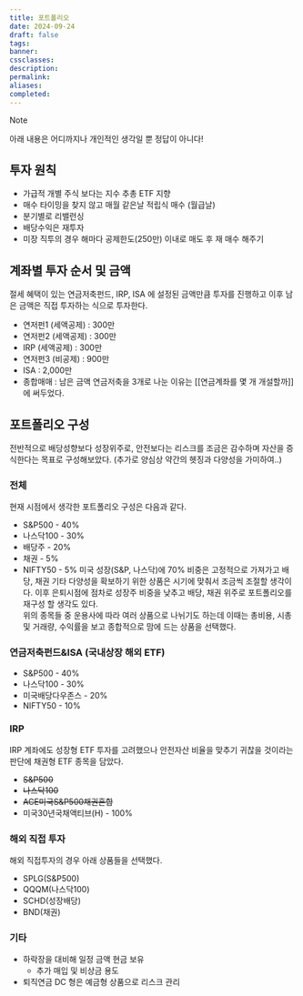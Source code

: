 ```yaml
---
title: 포트폴리오
date: 2024-09-24
draft: false
tags: 
banner: 
cssclasses: 
description: 
permalink: 
aliases: 
completed:
---
```


> [!NOTE]
> 아래 내용은 어디까지나 개인적인 생각일 뿐 정답이 아니다!

## 투자 원칙
- 가급적 개별 주식 보다는 지수 추총 ETF 지향
- 매수 타이밍을 찾지 않고 매월 같은날 적립식 매수 (월급날)
- 분기별로 리밸런싱
- 배당수익은 재투자
- 미장 직투의 경우 해마다 공제한도(250만) 이내로 매도 후 재 매수 해주기

## 계좌별 투자 순서 및 금액
절세 혜택이 있는 연금저축펀드, IRP, ISA 에 설정된 금액만큼 투자를 진행하고 이후 남은 금액은 직접 투자하는 식으로 투자한다.
- 연저펀1 (세액공제) : 300만
- 연저펀2 (세액공제) : 300만
- IRP (세액공제) : 300만
- 연저펀3 (비공제) : 900만
- ISA : 2,000만
- 종합매매 : 남은 금액
연금저축을 3개로 나눈 이유는 [[연금계좌를 몇 개 개설할까]]에 써두었다.

## 포트폴리오 구성
전반적으로 배당성향보다 성장위주로, 안전보다는 리스크를 조금은 감수하며 자산을 증식한다는 목표로 구성해보았다. (추가로 양심상 약간의 헷징과 다양성을 가미하여..)  
### 전체
현재 시점에서 생각한 포트폴리오 구성은 다음과 같다.
- S&P500 - 40%
- 나스닥100 - 30%
- 배당주 - 20%
- 채권 - 5%
- NIFTY50 - 5%
미국 성장(S&P, 나스닥)에 70% 비중은 고정적으로 가져가고 배당, 채권 기타 다양성을 확보하기 위한 상품은 시기에 맞춰서 조금씩 조절할 생각이다. 이후 은퇴시점에 점차로 성장주 비중을 낮추고 배당, 채권 위주로 포트폴리오를 재구성 할 생각도 있다.  
위의 종목들 중 운용사에 따라 여러 상품으로 나뉘기도 하는데 이때는 총비용, 시총 및 거래량, 수익률을 보고 종합적으로 맘에 드는 상품을 선택했다.  

### 연금저축펀드&ISA (국내상장 해외 ETF)
- S&P500 - 40%
- 나스닥100 - 30%
- 미국배당다우존스 - 20%
- NIFTY50 - 10%
### IRP
IRP 계좌에도 성장형 ETF 투자를 고려했으나 안전자산 비율을 맞추기 귀찮을 것이라는 판단에 채권형 ETF 종목을 담았다.
- ~~S&P500~~
- ~~나스닥100~~
- ~~ACE미국S&P500채권혼합~~
- 미국30년국채액티브(H) - 100%

### 해외 직접 투자
해외 직접투자의 경우 아래 상품들을 선택했다.
- SPLG(S&P500)
- QQQM(나스닥100)
- SCHD(성장배당)
- BND(채권)

### 기타
- 하락장을 대비해 일정 금액 현금 보유
	- 추가 매입 및 비상금 용도
- 퇴직연금 DC 형은 예금형 상품으로 리스크 관리

